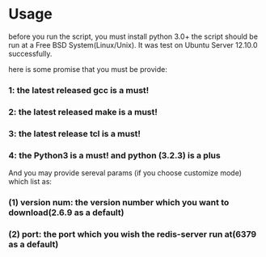 <h1>Usage</h1>

before you run the script, you must install python 3.0+
the script should be run at a Free BSD System(Linux/Unix). It was test on Ubuntu Server 12.10.0 successfully.

here is some promise that you must be provide:
<h3>1: the latest released <b>gcc</b> is a must!</h3>
<h3>2: the latest released <b>make</b> is a must!</h3>
<h3>3: the latest release <b>tcl</b> is a must!</h3>
<h3>4: the <b>Python3</b> is a must! and python (3.2.3) is a plus</h3>

And you may provide sereval params (if you choose customize mode) which list as:
<h3>(1) version num: the version number which you want to download(2.6.9 as a default)</h3>
<h3>(2) port: the port which you wish the redis-server run at(6379 as a default)</h3>